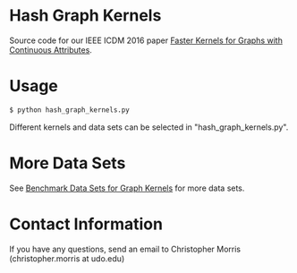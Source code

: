 # Hash Graph Kernels
Source code for our IEEE ICDM 2016 paper [Faster Kernels for Graphs with Continuous Attributes](https://arxiv.org/abs/1610.00064).

# Usage

```Bash
$ python hash_graph_kernels.py
```

Different kernels and data sets can be selected in "hash_graph_kernels.py".

# More Data Sets

See [Benchmark Data Sets for Graph Kernels](http://graphkernels.cs.tu-dortmund.de) for more data sets.

# Contact Information

If you have any questions, send an email to Christopher Morris (christopher.morris at udo.edu)
